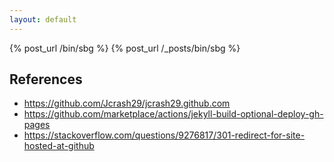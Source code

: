 ```yaml
---
layout: default
---
```


{% post_url /bin/sbg %}
{% post_url /_posts/bin/sbg %}

## References
- https://github.com/Jcrash29/jcrash29.github.com
- https://github.com/marketplace/actions/jekyll-build-optional-deploy-gh-pages
- https://stackoverflow.com/questions/9276817/301-redirect-for-site-hosted-at-github